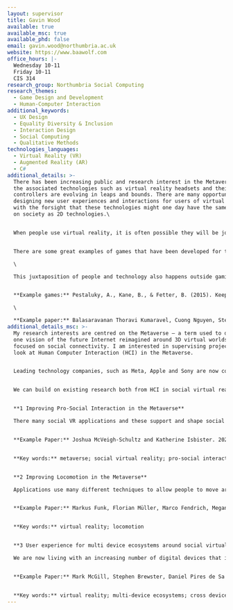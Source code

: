 ```yaml
---
layout: supervisor
title: Gavin Wood
available: true
available_msc: true
available_phd: false
email: gavin.wood@northumbria.ac.uk
website: https://www.baawolf.com
office_hours: |-
  Wednesday 10-11
  Friday 10-11
  CIS 314
research_group: Northumbria Social Computing
research_themes:
  - Game Design and Development
  - Human-Computer Interaction
additional_keywords:
  - UX Design
  - Equality Diversity & Inclusion
  - Interaction Design
  - Social Computing
  - Qualitative Methods
technologies_languages:
  - Virtual Reality (VR)
  - Augmented Reality (AR)
  - C#
additional_details: >-
  There has been increasing public and research interest in the Metaverse and
  the associated technologies such as virtual reality headsets and their
  controllers are evolving in leaps and bounds. There are many opportunities in
  designing new user experiences and interactions for users of virtual reality,
  with the forsight that these technologies might one day have the same impact
  on society as 2D technologies.\


  When people use virtual reality, it is often possible they will be joining from a domestic setting where other people are present. This often provides a problem where people without a headset are excluded from the experience and it is not always practical to provide everyone with a headset so they can join the virtual world together.\


  There are some great examples of games that have been developed for this situations. For example, Keeping Talking and Nobody Explodes is a puzzle game where one person is placed inside virtual reality defusing a bomb while the other player has to read the games intentionally confusing manual in real life. There are also other games that can be played in a co-located setting with one headset e.g., Acron: Attack of the Squirrels on Oculus Quest. \

  \

  This juxtaposition of people and technology also happens outside gaming contexts, for example, as we might use virtual reality for productivity, creativity or even learning with other  present. There are opportunities for creating new designs that support and even find new value and uses for these configurations.\


  **Example games:** Pestaluky, A., Kane, B., & Fetter, B. (2015). Keep Talking and Nobody Explodes. Retrieved from https://www.keeptalkinggame.com/

  \

  **Example paper:** Balasaravanan Thoravi Kumaravel, Cuong Nguyen, Stephen DiVerdi, and Bjoern Hartmann. 2020. TransceiVR: Bridging Asymmetrical Communication Between VR Users and External Collaborators. In Proceedings of the 33rd Annual ACM Symposium on User Interface Software and Technology (UIST '20). Association for Computing Machinery, New York, NY, USA, 182–195. https://doi.org/10.1145/3379337.3415827
additional_details_msc: >-
  My research interests are centred on the Metaverse – a term used to describe
  one vision of the future Internet reimagined around 3D virtual worlds and
  focused on social connectivity. I am interested in supervising projects that
  look at Human Computer Interaction (HCI) in the Metaverse.


  Leading technology companies, such as Meta, Apple and Sony are now committing significant resource towards the design and development of their own branded and consumerist visions of the metaverse. HCI in the Metaverse has an important role in ensuring these futures are “healthier” where peoples’ experiences with these technologies are based on equality, diversity and inclusivity.


  We can build on existing research both from HCI in social virtual reality and games design to explore a better future for the Metaverse. I have included some example projects that speak to interaction design with a focus on building and evaluating new software prototypes.


  **1 Improving Pro-Social Interaction in the Metaverse**

  There many social VR applications and these support and shape social interaction in different ways. This includes how people relate to each other in an embodied sense, the social norms of the platform, how we experience activities together there, and how we mitigate harassment. We should explore existing and create new pro-social interactions in our applications.


  **Example Paper:** Joshua McVeigh-Schultz and Katherine Isbister. 2021. The Case for “Weird Social” in VR/XR: A Vision of Social Superpowers Beyond Meatspace. In Extended Abstracts of the 2021 CHI Conference on Human Factors in Computing Systems (CHI EA '21). Association for Computing Machinery, New York, NY, USA, Article 17, 1–10. https://doi.org/10.1145/3411763.3450377


  **Key words:** metaverse; social virtual reality; pro-social interaction


  **2 Improving Locomotion in the Metaverse**

  Applications use many different techniques to allow people to move around virtual reality which is called locomotion. As adoption of virtual reality increases, we might consider that not everyone has the physical real estate to move around inside virtual reality or when given space can find that existing mechanisms like walking in place or teleportation leave room for improvement. There is opportunity in this area to create new techniques for locomotion or advance existing techniques.


  **Example Paper:** Markus Funk, Florian Müller, Marco Fendrich, Megan Shene, Moritz Kolvenbach, Niclas Dobbertin, Sebastian Günther, and Max Mühlhäuser. 2019. Assessing the Accuracy of Point & Teleport Locomotion with Orientation Indication for Virtual Reality using Curved Trajectories. In Proceedings of the 2019 CHI Conference on Human Factors in Computing Systems (CHI '19). Association for Computing Machinery, New York, NY, USA, Paper 147, 1–12. https://doi.org/10.1145/3290605.3300377


  **Key words:** virtual reality; locomotion


  **3 User experience for multi device ecosystems around social virtual reality**

  We are now living with an increasing number of digital devices that include multiple displays, keyboards, mice, mobile phones, smart devices and smart watches. Cross device interaction can still be a frustrating user experience where there is lack of consistency, it can be difficult to bring data between devices and the systems do not necessarily understand the intent of the user. As we put on virtual reality headsets, we often enveloped in the virtual space. There has been interesting work that uses pass-through technologies around keyboards and there is opportunity to build on that work and look at other user experiences around this problem of multi-device ecosystems and virtual reality.


  **Example Paper:** Mark McGill, Stephen Brewster, Daniel Pires de Sa Medeiros, Sidney Bovet, Mario Gutierrez, and Aidan Kehoe. 2022. Creating and Augmenting Keyboards for Extended Reality with the Keyboard Augmentation Toolkit. ACM Trans. Computer Human Interaction. 29, 2, Article 15 (April 2022), 39 pages. https://doi.org/10.1145/3490495 


  **Key words:** virtual reality; multi-device ecosystems; cross device interaction
---
```

